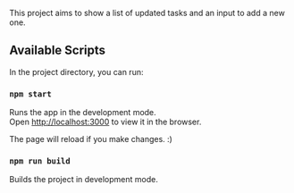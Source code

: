 This project aims to show a list of updated tasks and an input to add a new one.

## Available Scripts

In the project directory, you can run:

### `npm start`

Runs the app in the development mode.<br />
Open [http://localhost:3000](http://localhost:3000) to view it in the browser.

The page will reload if you make changes. :) <br />

### `npm run build`
Builds the project in development mode.

